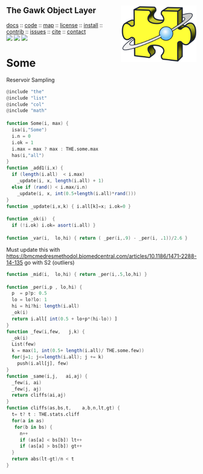 <a name=top>
<img align=right src="https://raw.githubusercontent.com/timm/awk/master/etc/img/parts.png" width=200>
<h2>
     The Gawk Object Layer
</h2>
<p>
   <a    href="http://menzies.us/awk/index">docs</a>
   :: <a href="http://github.com/timm/awk">code</a>
   :: <a href="http://menzies.us/awk/index#map">map</a>
   :: <a href="http://menzies.us/awk/index#license">license</a>
   :: <a href="http://menzies.us/awk/index#install">install</a>
   :: <a href="http://menzies.us/awk/index#contribute">contrib</a>
   :: <a href="http://github.com/timm/awk/issues">issues</a>
   :: <a href="http://menzies.us/awk/index#cite">cite</a>
   :: <a href="http://menzies.us/awk/index#contact">contact</a>
<br>
   <img src="https://img.shields.io/badge/language-gawk-orange">
   <img src="https://img.shields.io/badge/purpose-ai,se-blueviolet">
   <img src="https://img.shields.io/badge/platform-mac,*nux-informational">
</p>

# Some

Reservoir Sampling

```awk
@include "the"
@include "list"
@include "col"
@include "math"

function Some(i, max) {
  isa(i,"Some")
  i.n = 0
  i.ok = 1          
  i.max = max ? max : THE.some.max
  has(i,"all")
}
function _add1(i,x) {
  if (length(i.all)  < i.max) 
    _update(i, x, length(i.all) + 1)
  else if (rand() < i.max/i.n) 
    _update(i, x, int(0.5+length(i.all)*rand()))
}
function _update(i,x,k) { i.all[k]=x; i.ok=0 }

function _ok(i)  { 
  if (!i.ok) i.ok= asort(i.all) }

function _var(i,  lo,hi) { return ( _per(i,.9) - _per(i, .1))/2.6 }
```
Must  update this with https://bmcmedresmethodol.biomedcentral.com/articles/10.1186/1471-2288-14-135
go with S2 (outliers)

```awk
function _mid(i,  lo,hi) { return _per(i,.5,lo,hi) }

function _per(i,p , lo,hi) {
  p  = p?p: 0.5
  lo = lo?lo: 1
  hi = hi?hi: length(i.all)
  _ok(i)
  return i.all[ int(0.5 + lo+p*(hi-lo)) ]
}
function _few(i,few,   j,k) {
  _ok(i)
  List(few)
  k = max(1, int(0.5+ length(i.all)/ THE.some.few))
  for(j=1; j<=length(i.all); j += k) 
    push(i.all[j], few)
}
function _same(i,j,   ai,aj) {
  _few(i, ai)
  _few(j, aj)
  return cliffs(ai,aj)
}
function cliffs(as,bs,t,    a,b,n,lt,gt) {
  t= t? t : THE.stats.cliff
  for(a in as)
   for(b in bs) {
     n++
     if (as[a] < bs[b]) lt++
     if (as[a] > bs[b]) gt++
  }
  return abs(lt-gt)/n < t
}
```
